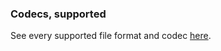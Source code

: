 ### Codecs, supported

See every supported file format and codec [here](https://support.apple.com/en-au/guide/final-cut-pro/ver2833f855/mac).
